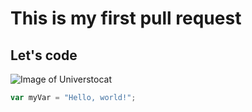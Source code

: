 # This is my first pull request

## Let's code

![Image of Universtocat](https://octodex.github.com/images/universetocat.png)

``` javascript
var myVar = "Hello, world!";
```
